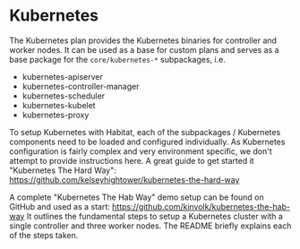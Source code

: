 # Kubernetes

The Kubernetes plan provides the Kubernetes binaries for controller and worker
nodes. It can be used as a base for custom plans and serves as a base package
for the `core/kubernetes-*` subpackages, i.e.

* kubernetes-apiserver
* kubernetes-controller-manager
* kubernetes-scheduler
* kubernetes-kubelet
* kubernetes-proxy

To setup Kubernetes with Habitat, each of the subpackages / Kubernetes
components need to be loaded and configured individually. As Kubernetes
configuration is fairly complex and very environment specific, we don't attempt
to provide instructions here. A great guide to get started it "Kubernetes
The Hard Way": https://github.com/kelseyhightower/kubernetes-the-hard-way

A complete "Kubernetes The Hab Way" demo setup can be found on GitHub and used
as a start: https://github.com/kinvolk/kubernetes-the-hab-way It outlines the
fundamental steps to setup a Kubernetes cluster with a single controller and
three worker nodes. The README briefly explains each of the steps taken.
